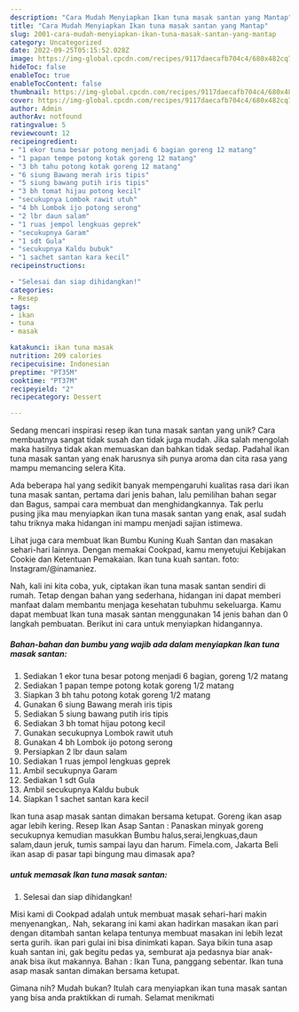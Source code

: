 ```yaml
---
description: "Cara Mudah Menyiapkan Ikan tuna masak santan yang Mantap"
title: "Cara Mudah Menyiapkan Ikan tuna masak santan yang Mantap"
slug: 2001-cara-mudah-menyiapkan-ikan-tuna-masak-santan-yang-mantap
category: Uncategorized
date: 2022-09-25T05:15:52.028Z
image: https://img-global.cpcdn.com/recipes/9117daecafb704c4/680x482cq70/ikan-tuna-masak-santan-foto-resep-utama.jpg
hideToc: false
enableToc: true
enableTocContent: false
thumbnail: https://img-global.cpcdn.com/recipes/9117daecafb704c4/680x482cq70/ikan-tuna-masak-santan-foto-resep-utama.jpg
cover: https://img-global.cpcdn.com/recipes/9117daecafb704c4/680x482cq70/ikan-tuna-masak-santan-foto-resep-utama.jpg
author: Admin
authorAv: notfound
ratingvalue: 5
reviewcount: 12
recipeingredient:
- "1 ekor tuna besar potong menjadi 6 bagian goreng 12 matang"
- "1 papan tempe potong kotak goreng 12 matang"
- "3 bh tahu potong kotak goreng 12 matang"
- "6 siung Bawang merah iris tipis"
- "5 siung bawang putih iris tipis"
- "3 bh tomat hijau potong kecil"
- "secukupnya Lombok rawit utuh"
- "4 bh Lombok ijo potong serong"
- "2 lbr daun salam"
- "1 ruas jempol lengkuas geprek"
- "secukupnya Garam"
- "1 sdt Gula"
- "secukupnya Kaldu bubuk"
- "1 sachet santan kara kecil"
recipeinstructions:

- "Selesai dan siap dihidangkan!"
categories:
- Resep
tags:
- ikan
- tuna
- masak

katakunci: ikan tuna masak 
nutrition: 209 calories
recipecuisine: Indonesian
preptime: "PT35M"
cooktime: "PT37M"
recipeyield: "2"
recipecategory: Dessert

---
```





Sedang mencari inspirasi resep ikan tuna masak santan yang unik? Cara membuatnya sangat tidak susah dan tidak juga mudah. Jika salah mengolah maka hasilnya tidak akan memuaskan dan bahkan tidak sedap. Padahal ikan tuna masak santan yang enak harusnya sih punya aroma dan cita rasa yang mampu memancing selera Kita.





Ada beberapa hal yang sedikit banyak mempengaruhi kualitas rasa dari ikan tuna masak santan, pertama dari jenis bahan, lalu pemilihan bahan segar dan Bagus, sampai cara membuat dan menghidangkannya. Tak perlu pusing jika mau menyiapkan ikan tuna masak santan yang enak,      asal sudah tahu triknya maka hidangan ini mampu menjadi sajian istimewa.














Lihat juga cara membuat Ikan Bumbu Kuning Kuah Santan dan masakan sehari-hari lainnya. Dengan memakai Cookpad, kamu menyetujui Kebijakan Cookie dan Ketentuan Pemakaian. Ikan tuna kuah santan. foto: Instagram/@inamaniez.






Nah, kali ini kita coba, yuk, ciptakan ikan tuna masak santan sendiri di rumah. Tetap dengan bahan yang sederhana, hidangan ini dapat memberi manfaat dalam membantu menjaga kesehatan tubuhmu sekeluarga. Kamu dapat membuat Ikan tuna masak santan menggunakan 14 jenis bahan dan 0 langkah pembuatan. Berikut ini cara untuk menyiapkan hidangannya.

<!--inarticleads1-->

##### Bahan-bahan dan bumbu yang wajib ada dalam menyiapkan Ikan tuna masak santan:

1. Sediakan 1 ekor tuna besar potong menjadi 6 bagian, goreng 1/2 matang
1. Sediakan 1 papan tempe potong kotak goreng 1/2 matang
1. Siapkan 3 bh tahu potong kotak goreng 1/2 matang
1. Gunakan 6 siung Bawang merah iris tipis
1. Sediakan 5 siung bawang putih iris tipis
1. Sediakan 3 bh tomat hijau potong kecil
1. Gunakan secukupnya Lombok rawit utuh
1. Gunakan 4 bh Lombok ijo potong serong
1. Persiapkan 2 lbr daun salam
1. Sediakan 1 ruas jempol lengkuas geprek
1. Ambil secukupnya Garam
1. Sediakan 1 sdt Gula
1. Ambil secukupnya Kaldu bubuk
1. Siapkan 1 sachet santan kara kecil


Ikan tuna asap masak santan dimakan bersama ketupat. Goreng ikan asap agar lebih kering. Resep Ikan Asap Santan : Panaskan minyak goreng secukupnya kemudian masukkan Bumbu halus,serai,lengkuas,daun salam,daun jeruk, tumis sampai layu dan harum. Fimela.com, Jakarta Beli ikan asap di pasar tapi bingung mau dimasak apa? 

<!--inarticleads2-->

#####  untuk memasak Ikan tuna masak santan:


1. Selesai dan siap dihidangkan!

Misi kami di Cookpad adalah untuk membuat masak sehari-hari makin menyenangkan,. Nah, sekarang ini kami akan hadirkan masakan ikan pari dengan ditambah santan kelapa tentunya membuat masakan ini lebih lezat serta gurih. ikan pari gulai ini bisa dinimkati kapan. Saya bikin tuna asap kuah santan ini, gak begitu pedas ya, semburat aja pedasnya biar anak-anak bisa ikut makannya. Bahan : Ikan Tuna, panggang sebentar. Ikan tuna asap masak santan dimakan bersama ketupat. 

Gimana nih? Mudah bukan? Itulah cara menyiapkan ikan tuna masak santan yang bisa anda praktikkan di rumah. Selamat menikmati
